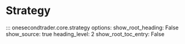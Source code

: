 # Strategy

::: onesecondtrader.core.strategy
    options:
      show_root_heading: False
      show_source: true
      heading_level: 2
      show_root_toc_entry: False
